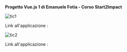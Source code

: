 **Progetto Vue.js 1 di Emanuele Fotia - Corso Start2Impact**

![tic1](https://user-images.githubusercontent.com/98903123/175818543-07e19425-2b68-44a5-991c-040e435787dd.png)


Link all'applicazione : 

![tic2](https://user-images.githubusercontent.com/98903123/175818567-f73cdc1f-7d93-460c-9881-de7f66cf6625.png)



Link all'applicazione : 

